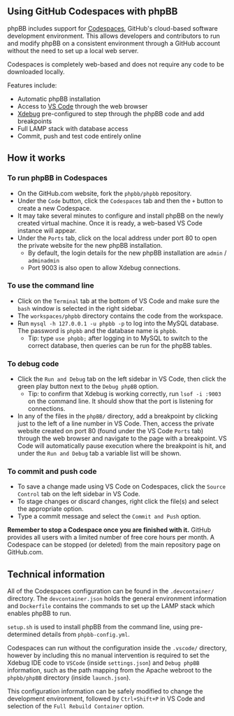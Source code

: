 ## Using GitHub Codespaces with phpBB

phpBB includes support for [Codespaces](https://docs.github.com/en/codespaces), GitHub's cloud-based software development environment. This allows developers and contributors to run and modify phpBB on a consistent environment through a GitHub account without the need to set up a local web server.

Codespaces is completely web-based and does not require any code to be downloaded locally.

Features include:

* Automatic phpBB installation
* Access to [VS Code](https://docs.github.com/en/codespaces/the-githubdev-web-based-editor) through the web browser 
* [Xdebug](https://github.com/xdebug/vscode-php-debug) pre-configured to step through the phpBB code and add breakpoints
* Full LAMP stack with database access
* Commit, push and test code entirely online

## How it works

### To run phpBB in Codespaces

* On the GitHub.com website, fork the `phpbb/phpbb` repository.
* Under the `Code` button, click the `Codespaces` tab and then the `+` button to create a new Codespace.
* It may take several minutes to configure and install phpBB on the newly created virtual machine. Once it is ready, a web-based VS Code instance will appear.
* Under the `Ports` tab, click on the local address under port 80 to open the private website for the new phpBB installation.
    * By default, the login details for the new phpBB installation are `admin` / `adminadmin`
    * Port 9003 is also open to allow Xdebug connections.

### To use the command line

* Click on the `Terminal` tab at the bottom of VS Code and make sure the `bash` window is selected in the right sidebar.
* The `workspaces/phpbb` directory contains the code from the workspace.
* Run `mysql -h 127.0.0.1 -u phpbb -p` to log into the MySQL database. The password is `phpbb` and the database name is `phpbb`.
    * Tip: type `use phpbb;` after logging in to MySQL to switch to the correct database, then queries can be run for the phpBB tables.

### To debug code

* Click the `Run and Debug` tab on the left sidebar in VS Code, then click the green play button next to the `Debug phpBB` option.
    * Tip: to confirm that Xdebug is working correctly, run `lsof -i :9003` on the command line. It should show that the port is listening for connections.
* In any of the files in the `phpBB/` directory, add a breakpoint by clicking just to the left of a line number in VS Code. Then, access the private website created on port 80 (found under the VS Code `Ports` tab) through the web browser and navigate to the page with a breakpoint. VS Code will automatically pause execution where the breakpoint is hit, and under the `Run and Debug` tab a variable list will be shown.

### To commit and push code

* To save a change made using VS Code on Codespaces, click the `Source Control` tab on the left sidebar in VS Code.
* To stage changes or discard changes, right click the file(s) and select the appropriate option.
* Type a commit message and select the `Commit and Push` option.

**Remember to stop a Codespace once you are finished with it.** GitHub provides all users with a limited number of free core hours per month. A Codespace can be stopped (or deleted) from the main repository page on GitHub.com.

## Technical information

All of the Codespaces configuration can be found in the `.devcontainer/` directory. The `devcontainer.json` holds the general environment information and `Dockerfile` contains the commands to set up the LAMP stack which enables phpBB to run.

`setup.sh` is used to install phpBB from the command line, using pre-determined details from `phpbb-config.yml`.

Codespaces can run without the configuration inside the `.vscode/` directory, however by including this no manual intervention is required to set the Xdebug IDE code to `VSCode` (inside `settings.json`) and  `Debug phpBB` information, such as the path mapping from the Apache webroot to the `phpbb/phpBB` directory (inside `launch.json`).

This configuration information can be safely modified to change the development environment, followed by `Ctrl+Shift+P` in VS Code and selection of the `Full Rebuild Container` option.